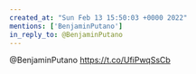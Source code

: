 ```yaml
---
created_at: "Sun Feb 13 15:50:03 +0000 2022"
mentions: ['BenjaminPutano']
in_reply_to: @BenjaminPutano
---
```


@BenjaminPutano https://t.co/UfiPwqSsCb